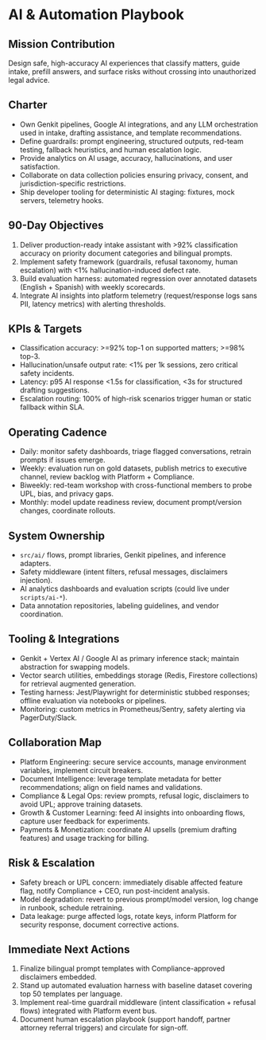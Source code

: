 ﻿# AI & Automation Playbook

## Mission Contribution
Design safe, high-accuracy AI experiences that classify matters, guide intake, prefill answers, and surface risks without crossing into unauthorized legal advice.

## Charter
- Own Genkit pipelines, Google AI integrations, and any LLM orchestration used in intake, drafting assistance, and template recommendations.
- Define guardrails: prompt engineering, structured outputs, red-team testing, fallback heuristics, and human escalation logic.
- Provide analytics on AI usage, accuracy, hallucinations, and user satisfaction.
- Collaborate on data collection policies ensuring privacy, consent, and jurisdiction-specific restrictions.
- Ship developer tooling for deterministic AI staging: fixtures, mock servers, telemetry hooks.

## 90-Day Objectives
1. Deliver production-ready intake assistant with >92% classification accuracy on priority document categories and bilingual prompts.
2. Implement safety framework (guardrails, refusal taxonomy, human escalation) with <1% hallucination-induced defect rate.
3. Build evaluation harness: automated regression over annotated datasets (English + Spanish) with weekly scorecards.
4. Integrate AI insights into platform telemetry (request/response logs sans PII, latency metrics) with alerting thresholds.

## KPIs & Targets
- Classification accuracy: >=92% top-1 on supported matters; >=98% top-3.
- Hallucination/unsafe output rate: <1% per 1k sessions, zero critical safety incidents.
- Latency: p95 AI response <1.5s for classification, <3s for structured drafting suggestions.
- Escalation routing: 100% of high-risk scenarios trigger human or static fallback within SLA.

## Operating Cadence
- Daily: monitor safety dashboards, triage flagged conversations, retrain prompts if issues emerge.
- Weekly: evaluation run on gold datasets, publish metrics to executive channel, review backlog with Platform + Compliance.
- Biweekly: red-team workshop with cross-functional members to probe UPL, bias, and privacy gaps.
- Monthly: model update readiness review, document prompt/version changes, coordinate rollouts.

## System Ownership
- `src/ai/` flows, prompt libraries, Genkit pipelines, and inference adapters.
- Safety middleware (intent filters, refusal messages, disclaimers injection).
- AI analytics dashboards and evaluation scripts (could live under `scripts/ai-*`).
- Data annotation repositories, labeling guidelines, and vendor coordination.

## Tooling & Integrations
- Genkit + Vertex AI / Google AI as primary inference stack; maintain abstraction for swapping models.
- Vector search utilities, embeddings storage (Redis, Firestore collections) for retrieval augmented generation.
- Testing harness: Jest/Playwright for deterministic stubbed responses; offline evaluation via notebooks or pipelines.
- Monitoring: custom metrics in Prometheus/Sentry, safety alerting via PagerDuty/Slack.

## Collaboration Map
- Platform Engineering: secure service accounts, manage environment variables, implement circuit breakers.
- Document Intelligence: leverage template metadata for better recommendations; align on field names and validations.
- Compliance & Legal Ops: review prompts, refusal logic, disclaimers to avoid UPL; approve training datasets.
- Growth & Customer Learning: feed AI insights into onboarding flows, capture user feedback for experiments.
- Payments & Monetization: coordinate AI upsells (premium drafting features) and usage tracking for billing.

## Risk & Escalation
- Safety breach or UPL concern: immediately disable affected feature flag, notify Compliance + CEO, run post-incident analysis.
- Model degradation: revert to previous prompt/model version, log change in runbook, schedule retraining.
- Data leakage: purge affected logs, rotate keys, inform Platform for security response, document corrective actions.

## Immediate Next Actions
1. Finalize bilingual prompt templates with Compliance-approved disclaimers embedded.
2. Stand up automated evaluation harness with baseline dataset covering top 50 templates per language.
3. Implement real-time guardrail middleware (intent classification + refusal flows) integrated with Platform event bus.
4. Document human escalation playbook (support handoff, partner attorney referral triggers) and circulate for sign-off.
